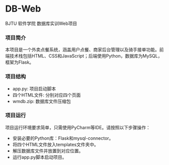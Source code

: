 # DB-Web
BJTU 软件学院 数据库实训Web项目
### 项目简介
本项目是一个外卖点餐系统，涵盖用户点餐、商家后台管理以及骑手接单功能。前端技术栈包括HTML、CSS和JavaScript；后端使用Python，数据库为MySQL，框架为Flask。
### 项目结构
- app.py: 项目启动脚本
- 四个HTML文件: 分别对应四个页面
- wmdb.zip: 数据库文件压缩包
### 项目运行
项目运行环境要求简单，只需使用PyCharm等IDE。请按照以下步骤操作：
- 安装必要的Python库：Flask和mysql-connector。
- 将四个HTML文件放入templates文件夹中。
- 解压数据库文件并放置到对应位置。
- 运行app.py脚本启动项目。
